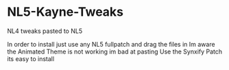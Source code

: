 # NL5-Kayne-Tweaks
NL4 tweaks pasted to NL5

In order to install just use any NL5 fullpatch and drag the files in 
Im aware the Animated Theme is not working im bad at pasting
Use the Synxify Patch its easy to install 
